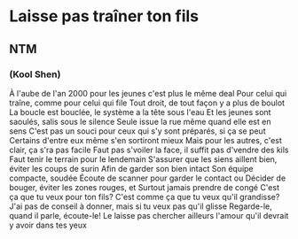 # Laisse pas traîner ton fils
## NTM

### (Kool Shen)
À l'aube de l'an 2000 pour les jeunes c'est plus le même deal
Pour celui qui traîne, comme pour celui qui file
Tout droit, de tout façon y a plus de boulot
La boucle est bouclée, le système a la tête sous l'eau
Et les jeunes sont saoulés, salis sous le silence
Seule issue la rue même quand elle est en sens
C'est pas un souci pour ceux qui s'y sont préparés, si ça se peut
Certains d'entre eux même s'en sortiront mieux
Mais pour les autres, c'est clair, ça s'ra pas facile
Faut pas s'voiler la face, il suffit pas d'vendre des kils
Faut tenir le terrain pour le lendemain
S'assurer que les siens aillent bien, éviter les coups de surin
Afin de garder son bien intact
Son équipe compacte, soudée
Écoute de scanner pour garder le contact ou
Décider de bouger, éviter les zones rouges, et
Surtout jamais prendre de congé
C'est ça que tu veux pour ton fils?
C'est comme ça que tu veux qu'il grandisse?
J'ai pas de conseil à donner, mais si tu veux pas qu'il glisse
Regarde-le, quand il parle, écoute-le!
Le laisse pas chercher ailleurs l'amour qu'il devrait y avoir dans tes yeux


